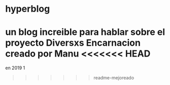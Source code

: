 # hyperblog
un blog increible para hablar sobre el proyecto Diversxs Encarnacion
creado por Manu
<<<<<<< HEAD
=======
en 2019 1
>>>>>>> readme-mejoreado
